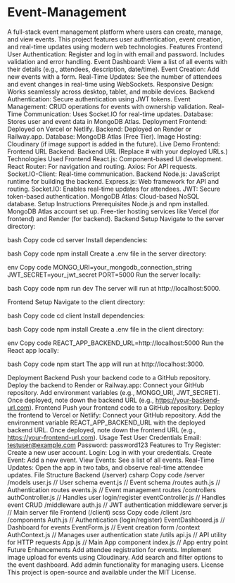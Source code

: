 # Event-Management
A full-stack event management platform where users can create, manage, and view events. This project features user authentication, event creation, and real-time updates using modern web technologies.
Features
Frontend
User Authentication: Register and log in with email and password. Includes validation and error handling.
Event Dashboard: View a list of all events with their details (e.g., attendees, description, date/time).
Event Creation: Add new events with a form.
Real-Time Updates: See the number of attendees and event changes in real-time using WebSockets.
Responsive Design: Works seamlessly across desktop, tablet, and mobile devices.
Backend
Authentication: Secure authentication using JWT tokens.
Event Management: CRUD operations for events with ownership validation.
Real-Time Communication: Uses Socket.IO for real-time updates.
Database: Stores user and event data in MongoDB Atlas.
Deployment
Frontend: Deployed on Vercel or Netlify.
Backend: Deployed on Render or Railway.app.
Database: MongoDB Atlas (Free Tier).
Image Hosting: Cloudinary (if image support is added in the future).
Live Demo
Frontend: Frontend URL
Backend: Backend URL
(Replace # with your deployed URLs.)
Technologies Used
Frontend
React.js: Component-based UI development.
React Router: For navigation and routing.
Axios: For API requests.
Socket.IO-Client: Real-time communication.
Backend
Node.js: JavaScript runtime for building the backend.
Express.js: Web framework for API and routing.
Socket.IO: Enables real-time updates for attendees.
JWT: Secure token-based authentication.
MongoDB Atlas: Cloud-based NoSQL database.
Setup Instructions
Prerequisites
Node.js and npm installed.
MongoDB Atlas account set up.
Free-tier hosting services like Vercel (for frontend) and Render (for backend).
Backend Setup
Navigate to the server directory:

bash
Copy code
cd server
Install dependencies:

bash
Copy code
npm install
Create a .env file in the server directory:

env
Copy code
MONGO_URI=your_mongodb_connection_string
JWT_SECRET=your_jwt_secret
PORT=5000
Run the server locally:

bash
Copy code
npm run dev
The server will run at http://localhost:5000.

Frontend Setup
Navigate to the client directory:

bash
Copy code
cd client
Install dependencies:

bash
Copy code
npm install
Create a .env file in the client directory:

env
Copy code
REACT_APP_BACKEND_URL=http://localhost:5000
Run the React app locally:

bash
Copy code
npm start
The app will run at http://localhost:3000.

Deployment
Backend
Push your backend code to a GitHub repository.
Deploy the backend to Render or Railway.app:
Connect your GitHub repository.
Add environment variables (e.g., MONGO_URI, JWT_SECRET).
Once deployed, note down the backend URL (e.g., https://your-backend-url.com).
Frontend
Push your frontend code to a GitHub repository.
Deploy the frontend to Vercel or Netlify:
Connect your GitHub repository.
Add the environment variable REACT_APP_BACKEND_URL with the deployed backend URL.
Once deployed, note down the frontend URL (e.g., https://your-frontend-url.com).
Usage
Test User Credentials
Email: testuser@example.com
Password: password123
Features to Try
Register: Create a new user account.
Login: Log in with your credentials.
Create Event: Add a new event.
View Events: See a list of all events.
Real-Time Updates: Open the app in two tabs, and observe real-time attendee updates.
File Structure
Backend (/server)
csharp
Copy code
/server
  /models
    user.js         // User schema
    event.js        // Event schema
  /routes
    auth.js         // Authentication routes
    events.js       // Event management routes
  /controllers
    authController.js // Handles user login/register
    eventController.js // Handles event CRUD
  /middleware
    auth.js         // JWT authentication middleware
  server.js         // Main server file
Frontend (/client)
scss
Copy code
/client
  /src
    /components
      Auth.js         // Authentication (login/register)
      EventDashboard.js // Dashboard for events
      EventForm.js     // Event creation form
    /context
      AuthContext.js  // Manages user authentication state
    /utils
      api.js          // API utility for HTTP requests
    App.js            // Main App component
    index.js          // App entry point
Future Enhancements
Add attendee registration for events.
Implement image upload for events using Cloudinary.
Add search and filter options to the event dashboard.
Add admin functionality for managing users.
License
This project is open-source and available under the MIT License.

